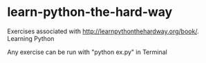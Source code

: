 learn-python-the-hard-way
=========================

Exercises associated with http://learnpythonthehardway.org/book/. Learning Python

Any exercise can be run with "python ex.py" in Terminal
